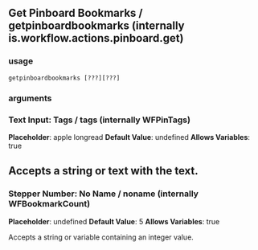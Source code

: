 
## Get Pinboard Bookmarks / getpinboardbookmarks (internally is.workflow.actions.pinboard.get)

### usage
`getpinboardbookmarks [???][???]`

### arguments
### Text Input: Tags / tags (internally WFPinTags)
**Placeholder**: apple longread
**Default Value**: undefined
**Allows Variables**: true


Accepts a string 
or text
with the text.
---
### Stepper Number: No Name / noname (internally WFBookmarkCount)
**Placeholder**: undefined
**Default Value**: 5
**Allows Variables**: true


Accepts a string 
or variable
containing an integer value.
